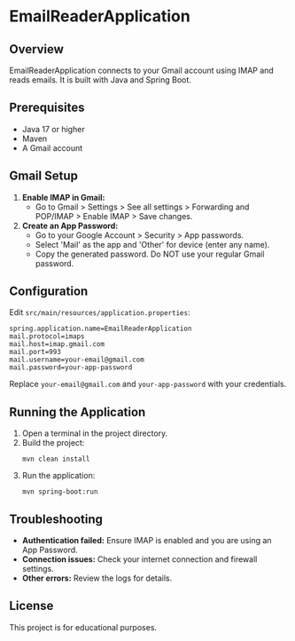 # EmailReaderApplication

## Overview
EmailReaderApplication connects to your Gmail account using IMAP and reads emails. It is built with Java and Spring Boot.

## Prerequisites
- Java 17 or higher
- Maven
- A Gmail account

## Gmail Setup
1. **Enable IMAP in Gmail:**
   - Go to Gmail > Settings > See all settings > Forwarding and POP/IMAP > Enable IMAP > Save changes.
2. **Create an App Password:**
   - Go to your Google Account > Security > App passwords.
   - Select 'Mail' as the app and 'Other' for device (enter any name).
   - Copy the generated password. Do NOT use your regular Gmail password.

## Configuration
Edit `src/main/resources/application.properties`:
```
spring.application.name=EmailReaderApplication
mail.protocol=imaps
mail.host=imap.gmail.com
mail.port=993
mail.username=your-email@gmail.com
mail.password=your-app-password
```
Replace `your-email@gmail.com` and `your-app-password` with your credentials.

## Running the Application
1. Open a terminal in the project directory.
2. Build the project:
   ```
   mvn clean install
   ```
3. Run the application:
   ```
   mvn spring-boot:run
   ```

## Troubleshooting
- **Authentication failed:** Ensure IMAP is enabled and you are using an App Password.
- **Connection issues:** Check your internet connection and firewall settings.
- **Other errors:** Review the logs for details.

## License
This project is for educational purposes.

